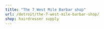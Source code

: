 ```yaml
---
title: "The 7 West Mile Barbar shop"
url: /detroit/the-7-west-mile-barbar-shop/
shop: hairdresser supply
---
```

